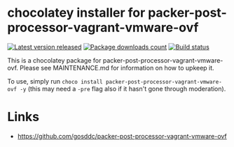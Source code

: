 # chocolatey installer for packer-post-processor-vagrant-vmware-ovf

[![Latest version released](https://img.shields.io/chocolatey/v/packer-post-processor-vagrant-vmware-ovf.svg)](https://chocolatey.org/packages/packer-post-processor-vagrant-vmware-ovf)
[![Package downloads count](https://img.shields.io/chocolatey/dt/packer-post-processor-vagrant-vmware-ovf.svg)](https://chocolatey.org/packages/packer-post-processor-vagrant-vmware-ovf)
[![Build status](https://ci.appveyor.com/api/projects/status/kar8vn7rcytkttnb/branch/master?svg=true)](https://ci.appveyor.com/project/StefanScherer/choco-packer-post-processor-vagrant-vmware-ovf/branch/master)

This is a chocolatey package for packer-post-processor-vagrant-vmware-ovf. Please see MAINTENANCE.md
for information on how to upkeep it.

To use, simply run `choco install packer-post-processor-vagrant-vmware-ovf -y` (this may need a `-pre`
flag also if it hasn't gone through moderation).

# Links

* https://github.com/gosddc/packer-post-processor-vagrant-vmware-ovf
